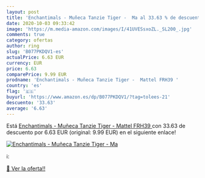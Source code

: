 ```yaml
---
layout: post
title: 'Enchantimals - Muñeca Tanzie Tiger -  Ma al 33.63 % de descuento'
date: 2020-10-03 09:33:42
image: 'https://m.media-amazon.com/images/I/41UVESsxoZL._SL200_.jpg'
comments: true
category: ofertas
author: ring
slug: 'B077PKDQV1-es'
actualPrice: 6.63 EUR
currency: EUR
price: 6.63
comparePrice: 9.99 EUR
prodname: 'Enchantimals - Muñeca Tanzie Tiger -  Mattel FRH39 '
country: 'es'
flag: '🇪🇸'
buyurl: 'https://www.amazon.es/dp/B077PKDQV1/?tag=tolees-21'
descuento: '33.63'
average: '6.63'
---
```


Está [Enchantimals - Muñeca Tanzie Tiger -  Mattel FRH39 ](https://www.amazon.es/dp/B077PKDQV1/?tag=tolees-21) con 33.63 de descuento por 6.63 EUR (original: 9.99 EUR) en el siguiente enlace!

[![Enchantimals - Muñeca Tanzie Tiger -  Ma](https://m.media-amazon.com/images/I/41UVESsxoZL._SL200_.jpg)](https://www.amazon.es/dp/B077PKDQV1/?tag=tolees-21)

ℹ️:


[🛒 Ver la oferta!!](https://www.amazon.es/dp/B077PKDQV1/?tag=tolees-21)
